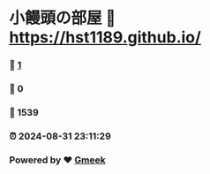 # 小饅頭の部屋 :link: https://hst1189.github.io/ 
### :page_facing_up: [1](https://hst1189.github.io//tag.html) 
### :speech_balloon: 0 
### :hibiscus: 1539 
### :alarm_clock: 2024-08-31 23:11:29 
### Powered by :heart: [Gmeek](https://github.com/Meekdai/Gmeek)
